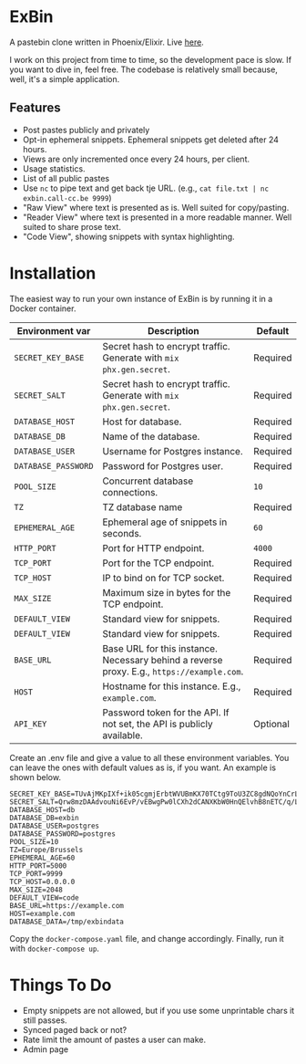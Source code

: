 # ExBin

A pastebin clone written in Phoenix/Elixir. Live [here](https://exbin.call-cc.be). 

I work on this project from time to time, so the development pace is slow. If you want to dive in, feel free. The codebase is relatively small because, well, it's a simple application.

## Features

 * Post pastes publicly and privately 
 * Opt-in ephemeral snippets. Ephemeral snippets get deleted after 24 hours.
 * Views are only incremented once every 24 hours, per client.
 * Usage statistics.
 * List of all public pastes 
 * Use `nc` to pipe text and get back tje URL. 
   (e.g., `cat file.txt | nc exbin.call-cc.be 9999`)
 * "Raw View" where text is presented as is. Well suited for copy/pasting.
 * "Reader View" where text is presented in a more readable manner. Well suited to share prose text.
 * "Code View", showing snippets with syntax highlighting.

# Installation 

The easiest way to run your own instance of ExBin is by running it in a Docker container.

| Environment var     | Description                                                                                | Default  |
|---------------------|--------------------------------------------------------------------------------------------|----------|
| `SECRET_KEY_BASE`   | Secret hash to encrypt traffic. Generate with `mix phx.gen.secret`.                        | Required |
| `SECRET_SALT`       | Secret hash to encrypt traffic. Generate with `mix phx.gen.secret`.                        | Required |
| `DATABASE_HOST`     | Host for database.                                                                         | Required |
| `DATABASE_DB`       | Name of the database.                                                                      | Required |
| `DATABASE_USER`     | Username for Postgres instance.                                                            | Required |
| `DATABASE_PASSWORD` | Password for Postgres user.                                                                | Required |
| `POOL_SIZE`         | Concurrent database connections.                                                           | `10`     |
| `TZ`                | TZ database name                                                                           | Required |
| `EPHEMERAL_AGE`     | Ephemeral age of snippets in seconds.                                                      | `60`     |
| `HTTP_PORT`         | Port for HTTP endpoint.                                                                    | `4000`   |
| `TCP_PORT`          | Port for the TCP endpoint.                                                                 | Required |
| `TCP_HOST`          | IP to bind on for TCP socket.                                                              | Required |
| `MAX_SIZE`          | Maximum size in bytes for the TCP endpoint.                                                | Required |
| `DEFAULT_VIEW`      | Standard view for snippets.                                                                | Required |
| `DEFAULT_VIEW`      | Standard view for snippets.                                                                | Required |
| `BASE_URL`          | Base URL for this instance. Necessary behind a reverse proxy. E.g., `https://example.com`. | Required |
| `HOST`              | Hostname for this instance. E.g., `example.com`.                                           | Required |
| `API_KEY`           | Password token for the API. If not set, the API is publicly available.                     | Optional |

Create an .env file and give a value to all these environment variables. You can leave the ones with default values as is, if you want.
An example is shown below.

```
SECRET_KEY_BASE=TUvAjMKpIXf+ik05cgmjErbtWVUBmKX70TCtg9ToU3ZC8gdNQoYnCrLAljBuHvKU 
SECRET_SALT=Qrw8mzDAAdvouNi6EvP/vEBwgPw0lCXh2dCANXKbW0HnQElvhB8nETC/q/L+zxxa 
DATABASE_HOST=db 
DATABASE_DB=exbin
DATABASE_USER=postgres
DATABASE_PASSWORD=postgres 
POOL_SIZE=10 
TZ=Europe/Brussels 
EPHEMERAL_AGE=60
HTTP_PORT=5000
TCP_PORT=9999
TCP_HOST=0.0.0.0
MAX_SIZE=2048
DEFAULT_VIEW=code 
BASE_URL=https://example.com
HOST=example.com 
DATABASE_DATA=/tmp/exbindata
```

Copy the `docker-compose.yaml` file, and change accordingly. Finally, run it with `docker-compose up`.

# Things To Do 

 * Empty snippets are not allowed, but if you use some unprintable chars it still passes. 
 * Synced paged back or not? 
 * Rate limit the amount of pastes a user can make.
 * Admin page
 
